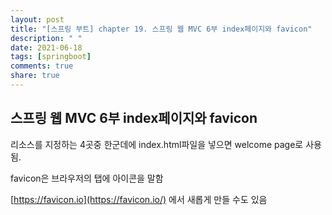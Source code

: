 ```yaml
---
layout: post
title: "[스프링 부트] chapter 19. 스프링 웹 MVC 6부 index페이지와 favicon"
description: " "
date: 2021-06-18
tags: [springboot]
comments: true
share: true
---
```


## 스프링 웹 MVC 6부 index페이지와 favicon



리소스를 지정하는 4곳중 한군데에 index.html파일을 넣으면 welcome page로 사용됨.



favicon은 브라우저의 탭에 아이콘을 말함

[https://favicon.io](https://favicon.io/) 에서 새롭게 만들 수도 있음

